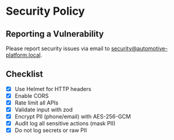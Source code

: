 # Security Policy

## Reporting a Vulnerability

Please report security issues via email to security@automotive-platform.local.

## Checklist

- [x] Use Helmet for HTTP headers
- [x] Enable CORS
- [x] Rate limit all APIs
- [x] Validate input with zod
- [x] Encrypt PII (phone/email) with AES-256-GCM
- [x] Audit log all sensitive actions (mask PII)
- [x] Do not log secrets or raw PII
